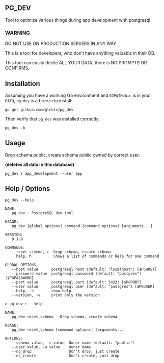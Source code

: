 ## PG_DEV

Tool to optimize various things during app development with postgresql

### WARNING

DO NOT USE ON PRODUCTION SERVERS IN ANY WAY

This is a tool for developers, who don't have anything valuable in their DB.

This tool can easily delete ALL YOUR DATA, there is NO PROMPTS OR CONFIRMS.

## Installation

Assuming you have a working Go environment and `GOPATH/bin` is in your
`PATH`, `pg_dev` is a breeze to install:

```shell
go get github.com/glebtv/pg_dev
```

Then verify that `pg_dev` was installed correctly:

```shell
pg_dev -h
```

## Usage

Drop schema public, create schema public owned by correct user:

**(deletes all data in this database)**

```
pg_dev r app_development --user app
```

## Help / Options

```
pg_dev --help
```

```
NAME:
   pg_dev - PostgreSQL dev tool

USAGE:
   pg_dev [global options] command [command options] [arguments...]

VERSION:
   0.1.0

COMMANDS:
     reset_schema, r  Drop schema, create schema
     help, h          Shows a list of commands or help for one command

GLOBAL OPTIONS:
   --host value      postgresql host (default: "localhost") [$PGHOST]
   --password value  postgresql password (default: "postgres") [$PGPASSWORD]
   --port value      postgresql port (default: 5432) [$PGPORT]
   --user value      postgresql user (default: "postgres") [$PGUSER]
   --help, -h        show help
   --version, -v     print only the version
```

```
> pg_dev r --help
```

```
NAME:
   pg_dev reset_schema - Drop schema, create schema

USAGE:
   pg_dev reset_schema [command options] [arguments...]

OPTIONS:
   --schema value, -s value  Owner name (default: "public")
   --user value, -u value    Owner name
   --no_drop                 Don't drop, just create
   --no_create               Don't create, just drop
```

